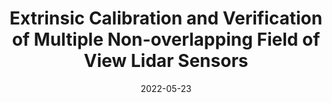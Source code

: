 ---
title: "Extrinsic Calibration and Verification of Multiple Non-overlapping Field of View Lidar Sensors"
collection: publications
permalink: /publication/2022-05-23-calibration
excerpt: "We demonstrate a multi-lidar calibration frame-work for large mobile platforms that jointly calibrate the extrinsic parameters of non-overlapping Field-of-View (FoV) lidar sensors, without the need for any external calibration aid. The method starts by estimating the pose of each lidar in its corresponding sensor frame in between subsequent timestamps. Since the pose estimates from the lidars are not necessarily synchronous, we first align the poses using a Dual Quaternion (DQ) based Screw Linear Interpolation. Afterward, a Hand-Eye based calibration problem is solved using the DQ-based formulation to recover the extrinsics. Furthermore, we verify the extrinsics by matching chosen lidar semantic features, obtained by projecting the lidar data into the camera perspective after time alignment using vehicle kinematics. Experimental results on the data collected from a Scania vehicle [~ 1 Km sequence] demonstrate the ability of our approach to obtain better calibration parameters than the provided vehicle CAD model calibration parameters. This setup can also be scaled to any combination of multiple lidars."
date: 2022-05-23
venue: 'ICRA'
paperurl: http://academicpages.github.io/files/calibration.pdf
videourl: https://youtu.be/pSvWS1NxjM8
citation: 'S. Das, N. Mahabadi, A. Djikic, C. Nassir, S. Chatterjee and M. Fallon, "Extrinsic Calibration and Verification of Multiple Non-overlapping Field of View Lidar Sensors," <i>International Conference on Robotics and Automation (ICRA)</i>, 2022, pp. 919-925.'
---